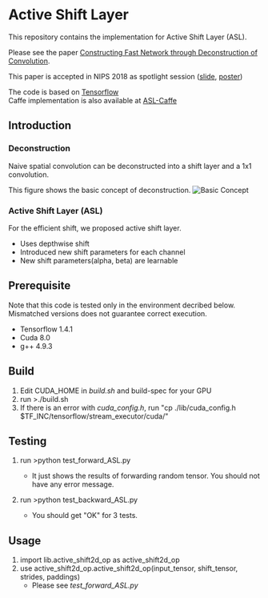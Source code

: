 



# Active Shift Layer

This repository contains the implementation for Active Shift Layer (ASL).

Please see the paper [Constructing Fast Network through Deconstruction of Convolution](https://papers.nips.cc/paper/7835-constructing-fast-network-through-deconstruction-of-convolution.pdf). 

This paper is accepted in NIPS 2018 as spotlight session ([slide](https://github.com/jyh2986/Active-Shift/blob/publish_ASL/supplement/presentation_rev2.pdf), [poster](https://github.com/jyh2986/Active-Shift/blob/publish_ASL/supplement/poster_rev1.pdf))

The code is based on [Tensorflow](https://www.tensorflow.org/)  
Caffe implementation is also available at [ASL-Caffe](https://github.com/jyh2986/Active-Shift)

## Introduction

### Deconstruction 
Naive spatial convolution can be deconstructed into a shift layer and a 1x1 convolution.

This figure shows the basic concept of deconstruction.
![Basic Concept](https://github.com/jyh2986/Active-Shift/blob/publish_ASL/supplement/deconstruction.PNG)



### Active Shift Layer (ASL)
For the efficient shift, we proposed active shift layer.
  * Uses depthwise shift
  * Introduced new shift parameters for each channel    
  * New shift parameters(alpha, beta) are learnable

## Prerequisite

Note that this code is tested only in the environment decribed below. Mismatched versions does not guarantee correct execution.


* Tensorflow 1.4.1
* Cuda 8.0
* g++ 4.9.3


## Build
1. Edit CUDA_HOME in <i>build.sh</i> and build-spec for your GPU
2. run >./build.sh
3. If there is an error with <i>cuda_config.h</i>, run "cp ./lib/cuda_config.h $TF_INC/tensorflow/stream_executor/cuda/"



## Testing
1. run >python test_forward_ASL.py
    * It just shows the results of forwarding random tensor. You should not have any error message.

2. run >python test_backward_ASL.py
    * You should get "OK" for 3 tests.

## Usage
1. import lib.active_shift2d_op as active_shift2d_op
2. use active_shift2d_op.active_shift2d_op(input_tensor, shift_tensor, strides, paddings)
    * Please see <i>test_forward_ASL.py</i>

